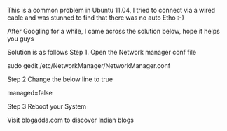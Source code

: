 This is a common problem in Ubuntu 11.04, I tried to connect via a wired cable and was stunned to find that there was no auto Etho :-)

After Googling for a while, I came across the solution below, hope it helps you guys

Solution is as follows
Step 1. Open the Network manager conf file


sudo gedit /etc/NetworkManager/NetworkManager.conf


Step 2
Change the below line to true



managed=false


Step 3
Reboot your System

 Visit blogadda.com to discover Indian blogs
